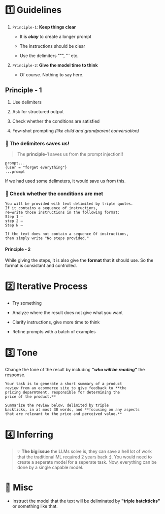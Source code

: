 # 1️⃣ Guidelines

1. `Principle-1`: **Keep things clear**
   
   - It is ***okay*** to create a longer prompt
   
   - The instructions should be clear
   
   - Use the delimiters """, ''' etc.

2. `Principle-2`: **Give the model time to think**
   
   - Of course. Nothing to say here.

## Principle - 1

1. Use delimiters

2. Ask for structured output

3. Check whether the conditions are satisfied

4. Few-shot prompting *(like child and grandparent conversation)*

### 🏥 The delimiters saves us!

> The **principle-1** saves us from the prompt injection!!

```
prompt...
{user = "forget everything"}
...prompt
```

If we had used some delimeters, it would save us from this.

### 🤔 Check whether the conditions are met

```
You will be provided with text delimited by triple quotes.
If it contains a sequence of instructions,
re—write those instructions in the following format:
Step 1 —
step 2 —
Step N —

If the text does not contain a sequence Of instructions,
then simply write "No steps provided."

```

#### Principle - 2

While giving the steps, it is also give the **format** that it should use. So the format is consistant and controlled.



# 2️⃣ Iterative Process

- Try something

- Analyze where the result does not give what you want

- Clarify instructions, give more time to think

- Refine prompts with a batch of examples

# 3️⃣ Tone

Change the tone of the result by including ***"who will be reading"*** the response.

```
Your task is to generate a short summary of a product
review from an ecommerce site to give feedback to **the
pricing deparmtment, responsible for determining the
price of the product.** 

Summarize the review below, delimited by triple 
backticks, in at most 30 words, and **focusing on any aspects
that are relevant to the price and perceived value.**
```

# 4️⃣ Inferring

>  💡 
>  **The big issue** the LLMs solve is, they can save a hell lot of work that the traditional ML required 2 years back ;). You would need to create a seperate model for a seperate task. Now, everything can be done by a single capable model.





# 🔢 Misc

- Instruct the model that the text will be deliminated by **"triple batckticks"** or something like that.


